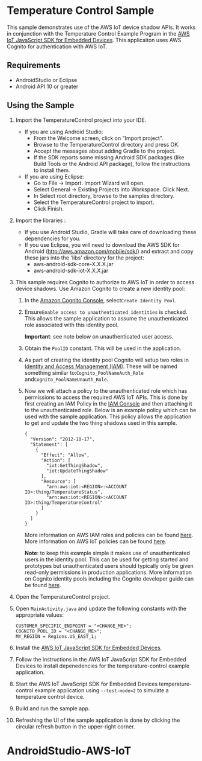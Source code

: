 # Temperature Control Sample

This sample demonstrates use of the AWS IoT device shadow APIs.  It works in conjunction with the Temperature Control Example Program in the [AWS IoT JavaScript SDK for Embedded Devices](https://github.com/aws/aws-iot-device-sdk-js).  This applicaiton uses AWS Cognito for authentication with AWS IoT.

## Requirements

* AndroidStudio or Eclipse
* Android API 10 or greater

## Using the Sample

1. Import the TemperatureControl project into your IDE.
   - If you are using Android Studio:
      * From the Welcome screen, click on "Import project".
      * Browse to the TemperatureControl directory and press OK.
	  * Accept the messages about adding Gradle to the project.
	  * If the SDK reports some missing Android SDK packages (like Build Tools or the Android API package), follow the instructions to install them.
   - If you are using Eclipse:
      * Go to File -> Import. Import Wizard will open.
      * Select General -> Existing Projects into Workspace. Click Next.
      * In Select root directory, browse to the samples directory.
      * Select the TemperatureControl project to import.
      * Click Finish.
	  
1. Import the libraries :
   - If you use Android Studio, Gradle will take care of downloading these dependencies for you.
   - If you use Eclipse, you will need to download the AWS SDK for Android (http://aws.amazon.com/mobile/sdk/) and extract and copy these jars into the 'libs' directory for the project:
      * aws-android-sdk-core-X.X.X.jar
      * aws-android-sdk-iot-X.X.X.jar

1. This sample requires Cognito to authorize to AWS IoT in order to access device shadows. Use Amazon Cognito to create a new identity pool:
    1. In the [Amazon Cognito Console](https://console.aws.amazon.com/cognito/), select`Create Identity Pool`.
    1. Ensure`Enable access to unauthenticated identities` is checked. This allows the sample application to assume the unauthenticated role associated with this identity pool.
    
        **Important**: see note below on unauthenticated user access.
        
    1. Obtain the `PoolID` constant.  This will be used in the application.
    1. As part of creating the identity pool Cognito will setup two roles in [Identity and Access Management (IAM)](https://console.aws.amazon.com/iam/home#roles).  These will be named something similar to:`Cognito_PoolNameAuth_Role` and`Cognito_PoolNameUnauth_Role`.
    1. Now we will attach a policy to the unauthenticated role which has permissions to access the required AWS IoT APIs.  This is done by first creating an IAM Policy in the [IAM Console](https://console.aws.amazon.com/iam/home#policies) and then attaching it to the unauthenticated role.  Below is an example policy which can be used with the sample application.  This policy allows the application to get and update the two thing shadows used in this sample.

    	```
    	{
          "Version": "2012-10-17",
          "Statement": [
            {
              "Effect": "Allow",
              "Action": [
                "iot:GetThingShadow",
                "iot:UpdateThingShadow"
              ],
              "Resource": [
                "arn:aws:iot:<REGION>:<ACCOUNT ID>:thing/TemperatureStatus",
                "arn:aws:iot:<REGION>:<ACCOUNT ID>:thing/TemperatureControl"
              ]
            }
          ]
        }
    	```

        More information on AWS IAM roles and policies can be found [here](http://docs.aws.amazon.com/IAM/latest/UserGuide/access_policies_manage.html).  More information on AWS IoT policies can be found [here](http://docs.aws.amazon.com/iot/latest/developerguide/authorization.html).
    
        **Note**: to keep this example simple it makes use of unauthenticated users in the identity pool.  This can be used for getting started and prototypes but unauthenticated users should typically only be given read-only permissions in production applications.  More information on Cognito identity pools including the Cognito developer guide can be found [here](http://aws.amazon.com/cognito/).

1. Open the TemperatureControl project.

1. Open `MainActivity.java` and update the following constants with the appropriate values:

	```
	CUSTOMER_SPECIFIC_ENDPOINT = "<CHANGE_ME>";
	COGNITO_POOL_ID = "<CHANGE_ME>";
	MY_REGION = Regions.US_EAST_1;
	```

1. Install the [AWS IoT JavaScript SDK for Embedded Devices](https://github.com/aws/aws-iot-device-sdk-js).

1. Follow the instructions in the AWS IoT JavaScript SDK for Embedded Devices to install depenedencies for the temperature-control example application.

1. Start the AWS IoT JavaScript SDK for Embedded Devices temperature-control example application using `--test-mode=2` to simulate a temperature control device.

1. Build and run the sample app.

1. Refreshing the UI of the sample application is done by clicking the circular refresh button in the upper-right corner.
# AndroidStudio-AWS-IoT
